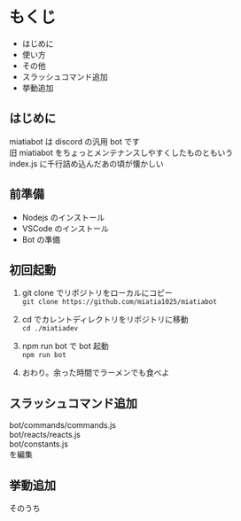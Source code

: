 # もくじ

- はじめに
- 使い方
- その他
- スラッシュコマンド追加
- 挙動追加

## はじめに

miatiabot は discord の汎用 bot です  
旧 miatiabot をちょっとメンテナンスしやすくしたものともいう  
index.js に千行詰め込んだあの頃が懐かしい

## 前準備

- Nodejs のインストール
- VSCode のインストール
- Bot の準備

## 初回起動

1.  git clone でリポジトリをローカルにコピー  
    `git clone https://github.com/miatia1025/miatiabot`

2.  cd でカレントディレクトリをリポジトリに移動  
    `cd ./miatiadev`

3.  npm run bot で bot 起動  
    `npm run bot`

4.  おわり。余った時間でラーメンでも食べよ

## スラッシュコマンド追加

bot/commands/commands.js  
bot/reacts/reacts.js  
bot/constants.js  
を編集

## 挙動追加

そのうち
